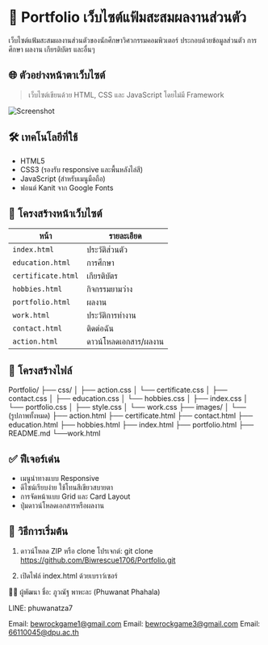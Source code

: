 # 📁 Portfolio เว็บไซต์แฟ้มสะสมผลงานส่วนตัว

เว็บไซต์แฟ้มสะสมผลงานส่วนตัวของนักศึกษาวิศวกรรมคอมพิวเตอร์ ประกอบด้วยข้อมูลส่วนตัว การศึกษา ผลงาน เกียรติบัตร และอื่นๆ

## 🌐 ตัวอย่างหน้าตาเว็บไซต์

> เว็บไซต์เขียนด้วย HTML, CSS และ JavaScript โดยไม่มี Framework

![Screenshot](screenshots/portfolio-home.png) <!-- คุณสามารถเปลี่ยนลิงก์ภาพตัวอย่างได้ -->

## 🛠️ เทคโนโลยีที่ใช้

- HTML5
- CSS3 (รองรับ responsive และพื้นหลังไล่สี)
- JavaScript (สำหรับเมนูมือถือ)
- ฟอนต์ Kanit จาก Google Fonts

## 📄 โครงสร้างหน้าเว็บไซต์

| หน้า | รายละเอียด |
|------|-------------|
| `index.html` | ประวัติส่วนตัว |
| `education.html` | การศึกษา |
| `certificate.html` | เกียรติบัตร |
| `hobbies.html` | กิจกรรมยามว่าง |
| `portfolio.html` | ผลงาน |
| `work.html` | ประวัติการทำงาน |
| `contact.html` | ติดต่อฉัน |
| `action.html` | ดาวน์โหลดเอกสาร/ผลงาน |

## 📁 โครงสร้างไฟล์
Portfolio/
├── css/
│ ├── action.css
│ └── certificate.css
│ ├── contact.css
│ ├── education.css
│ └── hobbies.css
│ ├── index.css
│ └── portfolio.css
│ ├── style.css
│ └── work.css
├── images/
│ └── (รูปภาพทั้งหมด)
├── action.html
├── certificate.html
├── contact.html
├── education.html
├── hobbies.html
├── index.html
├── portfolio.html
├── README.md
└──work.html


## ✅ ฟีเจอร์เด่น

- เมนูนำทางแบบ Responsive
- ดีไซน์เรียบง่าย ใช้โทนสีเขียวสบายตา
- การจัดหน้าแบบ Grid และ Card Layout
- ปุ่มดาวน์โหลดเอกสารหรือผลงาน

## 🚀 วิธีการเริ่มต้น

1. ดาวน์โหลด ZIP หรือ clone โปรเจกต์:
   git clone https://github.com/Biwrescue1706/Portfolio.git

2. เปิดไฟล์ index.html ด้วยเบราว์เซอร์

🙋‍♂️ ผู้พัฒนา
ชื่อ: ภูวณัฐ พาหะละ (Phuwanat Phahala)

LINE: phuwanatza7

Email: bewrockgame1@gmail.com
Email: bewrockgame3@gmail.com
Email: 66110045@dpu.ac.th
